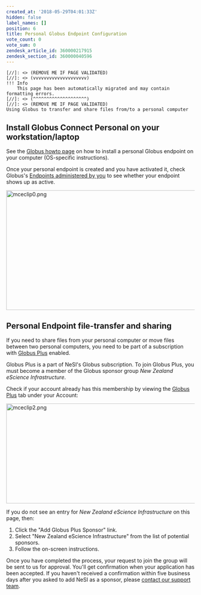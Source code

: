 ```yaml
---
created_at: '2018-05-29T04:01:33Z'
hidden: false
label_names: []
position: 6
title: Personal Globus Endpoint Configuration
vote_count: 0
vote_sum: 0
zendesk_article_id: 360000217915
zendesk_section_id: 360000040596
---
```



    [//]: <> (REMOVE ME IF PAGE VALIDATED)
    [//]: <> (vvvvvvvvvvvvvvvvvvvv)
    !!! Info
        This page has been automatically migrated and may contain formatting errors.
    [//]: <> (^^^^^^^^^^^^^^^^^^^^)
    [//]: <> (REMOVE ME IF PAGE VALIDATED)
    Using Globus to transfer and share files from/to a personal computer

## Install Globus Connect Personal on your workstation/laptop

See the [Globus howto page](https://docs.globus.org/how-to/) on how to
install a personal Globus endpoint on your computer (OS-specific
instructions).

Once your personal endpoint is created and you have activated it, check
Globus's [Endpoints administered by
you](https://app.globus.org/endpoints?scope=administered-by-me) to see
whether your endpoint shows up as active.

<img
src="assets/images/mceclip0_0_1_2_3_4_5_6_7_8_9_10_11_12_13_14_15_16_17_18_19_20_21_22_23_24.png"
width="754" height="320" alt="mceclip0.png" />

## Personal Endpoint file-transfer and sharing

If you need to share files from your personal computer or move files
between two personal computers, you need to be part of a subscription
with [Globus Plus](https://www.globus.org/subscriptions) enabled.

Globus Plus is a part of NeSI's Globus subscription. To join Globus
Plus, you must become a member of the Globus sponsor group *New Zealand
eScience Infrastructure*.

Check if your account already has this membership by viewing the [Globus
Plus](https://app.globus.org/account/plus) tab under your Account:

<img src="assets/images/mceclip2_0.png" width="880" height="267"
alt="mceclip2.png" />

If you do not see an entry for *New Zealand eScience Infrastructure* on
this page, then:

1.  Click the "Add Globus Plus Sponsor" link.
2.  Select "New Zealand eScience Infrastructure" from the list of
    potential sponsors.
3.  Follow the on-screen instructions.

Once you have completed the process, your request to join the group will
be sent to us for approval. You'll get confirmation when your
application has been accepted. If you haven't received a confirmation
within five business days after you asked to add NeSI as a sponsor,
please [contact our support
team](https://support.nesi.org.nz/hc/requests/new).
